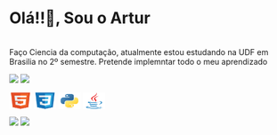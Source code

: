 # Olá!!👋, Sou o Artur
<br>Faço Ciencia da computação, atualmente estou estudando na UDF em Brasilia no 2º semestre. Pretende implemntar todo o meu aprendizado </br>

<div>
  <img height="180cm" src="https://github-readme-stats.vercel.app/api?username=ArturNunes-cmd&show_icons=true&theme=blue_navy">
  <img height= "180cm" src="https://github-readme-stats.vercel.app/api/top-langs/?username=ArturNunes-cmd&layout=compact&theme=blue_navy">  
</div>

<p></p>

<div style="display: inline_block">
  <img align="center" alt="Rafa-HTML" height="30" width="40" src="https://raw.githubusercontent.com/devicons/devicon/master/icons/html5/html5-original.svg">
  <img align="center" alt="Rafa-CSS" height="30" width="40" src="https://raw.githubusercontent.com/devicons/devicon/master/icons/css3/css3-original.svg">
  <img align="center" alt="Rafa-Python" height="30" width="40" src="https://raw.githubusercontent.com/devicons/devicon/master/icons/python/python-original.svg">
  <img align="center" alt="Rafa-Java" height="30" width="40" src="https://raw.githubusercontent.com/devicons/devicon/master/icons/java/java-original.svg">
</div>

<p></p>

<div> 
  <a href="https://instagram.com/artur._nunes" target="_blank"><img src="https://img.shields.io/badge/-Instagram-%23E4405F?style=for-the-badge&logo=instagram&logoColor=white" target="_blank"></a>
  <a href="https://www.linkedin.com/in/artur-nunes-318b92352" target="_blank"><img src="https://img.shields.io/badge/-LinkedIn-%230077B5?style=for-the-badge&logo=linkedin&logoColor=white" target="_blank"></a> 
</div>
